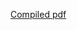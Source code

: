
[Compiled pdf](./INGI1341_P2.pdf)
<object width="400" height="400" data="./INGI1341_P2.pdf"></object>
<object data="./INGI1341_P2.pdf" type="application/pdf" width="700px" height="700px">
